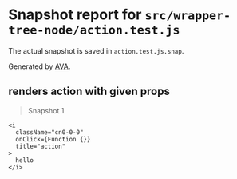 # Snapshot report for `src/wrapper-tree-node/action.test.js`

The actual snapshot is saved in `action.test.js.snap`.

Generated by [AVA](https://ava.li).

## renders action with given props

> Snapshot 1

    <i
      className="cn0-0-0"
      onClick={Function {}}
      title="action"
    >
      hello
    </i>

